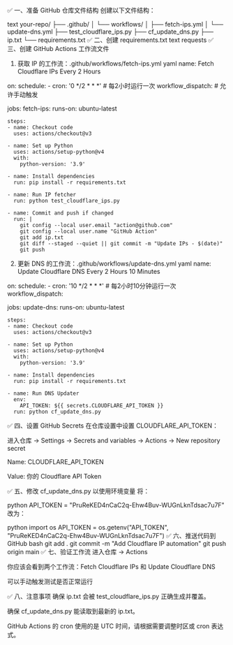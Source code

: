 ✅ 一、准备 GitHub 仓库文件结构
创建以下文件结构：

text
your-repo/
├── .github/
│   └── workflows/
│       ├── fetch-ips.yml
│       └── update-dns.yml
├── test_cloudflare_ips.py
├── cf_update_dns.py
├── ip.txt
└── requirements.txt
✅ 二、创建 requirements.txt
text
requests
✅ 三、创建 GitHub Actions 工作流文件
1. 获取 IP 的工作流：.github/workflows/fetch-ips.yml
yaml
name: Fetch Cloudflare IPs Every 2 Hours

on:
  schedule:
    - cron: '0 */2 * * *'  # 每2小时运行一次
  workflow_dispatch:        # 允许手动触发

jobs:
  fetch-ips:
    runs-on: ubuntu-latest

    steps:
    - name: Checkout code
      uses: actions/checkout@v3

    - name: Set up Python
      uses: actions/setup-python@v4
      with:
        python-version: '3.9'

    - name: Install dependencies
      run: pip install -r requirements.txt

    - name: Run IP fetcher
      run: python test_cloudflare_ips.py

    - name: Commit and push if changed
      run: |
        git config --local user.email "action@github.com"
        git config --local user.name "GitHub Action"
        git add ip.txt
        git diff --staged --quiet || git commit -m "Update IPs - $(date)"
        git push
2. 更新 DNS 的工作流：.github/workflows/update-dns.yml
yaml
name: Update Cloudflare DNS Every 2 Hours 10 Minutes

on:
  schedule:
    - cron: '10 */2 * * *'  # 每2小时10分钟运行一次
  workflow_dispatch:

jobs:
  update-dns:
    runs-on: ubuntu-latest

    steps:
    - name: Checkout code
      uses: actions/checkout@v3

    - name: Set up Python
      uses: actions/setup-python@v4
      with:
        python-version: '3.9'

    - name: Install dependencies
      run: pip install -r requirements.txt

    - name: Run DNS Updater
      env:
        API_TOKEN: ${{ secrets.CLOUDFLARE_API_TOKEN }}
      run: python cf_update_dns.py
✅ 四、设置 GitHub Secrets
在仓库设置中设置 CLOUDFLARE_API_TOKEN：

进入仓库 → Settings → Secrets and variables → Actions → New repository secret

Name: CLOUDFLARE_API_TOKEN

Value: 你的 Cloudflare API Token

✅ 五、修改 cf_update_dns.py 以使用环境变量
将：

python
API_TOKEN = "PruReKED4nCaC2q-Ehw4Buv-WUGnLknTdsac7u7F"
改为：

python
import os
API_TOKEN = os.getenv("API_TOKEN", "PruReKED4nCaC2q-Ehw4Buv-WUGnLknTdsac7u7F")
✅ 六、推送代码到 GitHub
bash
git add .
git commit -m "Add Cloudflare IP automation"
git push origin main
✅ 七、验证工作流
进入仓库 → Actions

你应该会看到两个工作流：Fetch Cloudflare IPs 和 Update Cloudflare DNS

可以手动触发测试是否正常运行

✅ 八、注意事项
确保 ip.txt 会被 test_cloudflare_ips.py 正确生成并覆盖。

确保 cf_update_dns.py 能读取到最新的 ip.txt。

GitHub Actions 的 cron 使用的是 UTC 时间，请根据需要调整时区或 cron 表达式。
